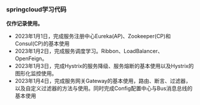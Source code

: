 ### springcloud学习代码
**仅作记录使用。**
- 2023年1月1日，完成服务注册中心Eureka(AP)、Zookeeper(CP)和Consul(CP)的基本使用
- 2023年1月2日，完成服务调度学习。Ribbon、LoadBalancer、OpenFeign。
- 2023年1月3日，完成Hystrix的服务降级、服务熔断的基本使用以及Hystrix的图形化监控使用。
- 2023年1月4日，完成服务网关Gateway的基本使用，路由、断言、过滤器，以及自定义过滤器的方法与使用。同时完成Config配置中心与Bus消息总线的基本使用